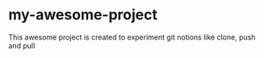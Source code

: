 # my-awesome-project

This awesome project is created to experiment git notions like clone, push and pull 
